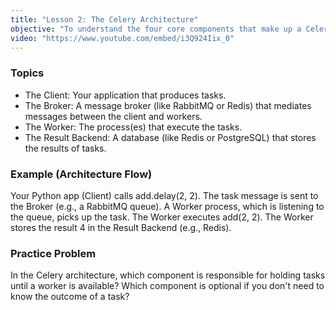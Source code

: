 ```yaml
---
title: "Lesson 2: The Celery Architecture"
objective: "To understand the four core components that make up a Celery system."
video: "https://www.youtube.com/embed/i3Q924Iix_0"
---
```


### Topics

- The Client: Your application that produces tasks.
- The Broker: A message broker (like RabbitMQ or Redis) that mediates messages between the client and workers.
- The Worker: The process(es) that execute the tasks.
- The Result Backend: A database (like Redis or PostgreSQL) that stores the results of tasks.

### Example (Architecture Flow)

Your Python app (Client) calls add.delay(2, 2).
The task message is sent to the Broker (e.g., a RabbitMQ queue).
A Worker process, which is listening to the queue, picks up the task.
The Worker executes add(2, 2).
The Worker stores the result 4 in the Result Backend (e.g., Redis).

### Practice Problem

In the Celery architecture, which component is responsible for holding tasks until a worker is available? Which component is optional if you don't need to know the outcome of a task?
